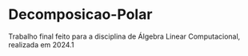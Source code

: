 # Decomposicao-Polar
Trabalho final feito para a disciplina de Álgebra Linear Computacional, realizada em 2024.1
